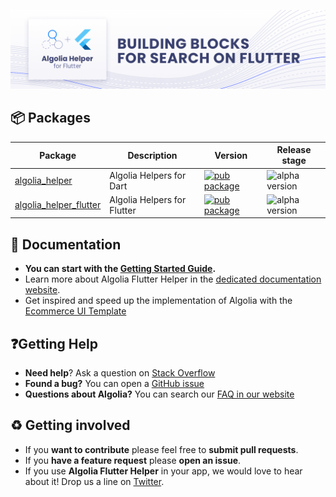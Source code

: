 <p align="center">
  <a href="https://www.algolia.com/doc/guides/building-search-ui/what-is-instantsearch/flutter/">
    <img alt="Algolia Flutter Helper" src="https://raw.githubusercontent.com/algolia/algoliasearch-helper-flutter/main/docs/assets/helper-flutter-banner.png">
  </a>
</p>

## 📦 Packages

| Package                                  | Description                 | Version                                                                                                                    | Release stage                                                            |
|------------------------------------------|-----------------------------|----------------------------------------------------------------------------------------------------------------------------|--------------------------------------------------------------------------|
| [algolia_helper](helper_dart)            | Algolia Helpers for Dart    | [![pub package](https://img.shields.io/pub/v/algolia_helper.svg)](https://pub.dev/packages/algolia_helper)                 | ![alpha version](https://img.shields.io/badge/release-alpha-yellowgreen) |
| [algolia_helper_flutter](helper_flutter) | Algolia Helpers for Flutter | [![pub package](https://img.shields.io/pub/v/algolia_helper_flutter.svg)](https://pub.dev/packages/algolia_helper_flutter) | ![alpha version](https://img.shields.io/badge/release-alpha-yellowgreen) |

## 📄 Documentation

- **You can start with the [Getting Started Guide](https://www.algolia.com/doc/guides/building-search-ui/getting-started/flutter/).**  
- Learn more about Algolia Flutter Helper in the [dedicated documentation website](https://www.algolia.com/doc/guides/building-search-ui/widgets/showcase/flutter/).
- Get inspired and speed up the implementation of Algolia with the [Ecommerce UI Template](https://www.algolia.com/doc/guides/building-search-ui/ecommerce-ui-template/overview/flutter/)

## ❓Getting Help

- **Need help**? Ask a question on [Stack Overflow](https://stackoverflow.com/search?tab=Newest&pagesize=50&q=%5balgolia%5d%20%5bflutter%5d&searchOn=3)
- **Found a bug?** You can open a [GitHub issue](https://github.com/algolia/algoliasearch-helper-flutter/issues)
- **Questions about Algolia?** You can search our [FAQ in our website](https://www.algolia.com/doc/faq/)

## ♻️ Getting involved

* If you **want to contribute** please feel free to **submit pull requests**.
* If you **have a feature request** please **open an issue**.
* If you use **Algolia Flutter Helper** in your app, we would love to hear about it! Drop us a line
  on [Twitter](https://twitter.com/algolia).
